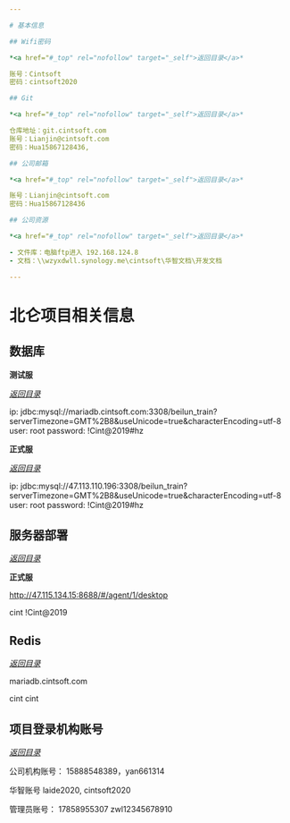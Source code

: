 ```yaml
---

# 基本信息

## Wifi密码

*<a href="#_top" rel="nofollow" target="_self">返回目录</a>*

账号：Cintsoft
密码：cintsoft2020

## Git

*<a href="#_top" rel="nofollow" target="_self">返回目录</a>*

仓库地址：git.cintsoft.com
账号：Lianjin@cintsoft.com
密码：Hua15867128436,

## 公司邮箱

*<a href="#_top" rel="nofollow" target="_self">返回目录</a>*

账号：Lianjin@cintsoft.com
密码：Hua15867128436

## 公司资源

*<a href="#_top" rel="nofollow" target="_self">返回目录</a>*

- 文件库：电脑ftp进入 192.168.124.8
- 文档：\\wzyxdwll.synology.me\cintsoft\华智文档\开发文档

---
```


# 北仑项目相关信息

## 数据库

**测试服**

*<a href="#_top" rel="nofollow" target="_self">返回目录</a>*

ip: jdbc:mysql://mariadb.cintsoft.com:3308/beilun_train?serverTimezone=GMT%2B8&useUnicode=true&characterEncoding=utf-8
user: root
password: !Cint@2019#hz

**正式服**

*<a href="#_top" rel="nofollow" target="_self">返回目录</a>*

ip: jdbc:mysql://47.113.110.196:3308/beilun_train?serverTimezone=GMT%2B8&useUnicode=true&characterEncoding=utf-8
user: root
password: !Cint@2019#hz

## 服务器部署

*<a href="#_top" rel="nofollow" target="_self">返回目录</a>*

**正式服**

http://47.115.134.15:8688/#/agent/1/desktop

cint
!Cint@2019

## Redis

*<a href="#_top" rel="nofollow" target="_self">返回目录</a>*

mariadb.cintsoft.com

cint
cint

## 项目登录机构账号

*<a href="#_top" rel="nofollow" target="_self">返回目录</a>*

公司机构账号：
15888548389，yan661314

华智账号
laide2020, cintsoft2020

管理员账号：
17858955307 zwl12345678910